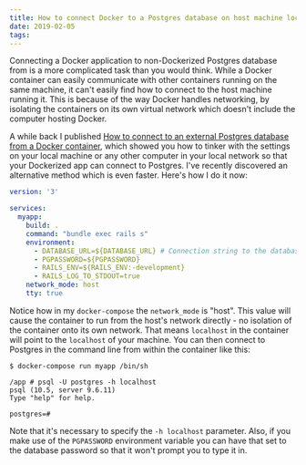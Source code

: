 ```yaml
---
title: How to connect Docker to a Postgres database on host machine localhost
date: 2019-02-05
tags:
---
```


Connecting a Docker application to non-Dockerized Postgres database from is a more complicated task
than you would think. While a Docker container can easily communicate with other containers running on the same machine,
it can't easily find how to connect to the host machine running it. This is because of the way Docker handles 
networking, by isolating the containers on its own virtual network which doesn't include the computer hosting Docker.

A while back I published [How to connect to an external Postgres database from a Docker container](2017-06-01-connecting-to-external-postgres-database-with-docker.html.markdown),
which showed you how to tinker with the settings on your local machine or any other computer in your local network
so that your Dockerized app can connect to Postgres. I've recently discovered an alternative method which is even faster.
Here's how I do it now: 

```yaml
version: '3'

services:
  myapp:
    build: .
    command: "bundle exec rails s"
    environment:
      - DATABASE_URL=${DATABASE_URL} # Connection string to the database goes here
      - PGPASSWORD=${PGPASSWORD}
      - RAILS_ENV=${RAILS_ENV:-development}
      - RAILS_LOG_TO_STDOUT=true
    network_mode: host
    tty: true
```

Notice how in my `docker-compose` the `network_mode` is "host". This value will cause the container to run from the
host's network directly - no isolation of the container onto its own network. That means `localhost` in the container
will point to the `localhost` of your machine. You can then connect to Postgres in the command line from within
the container like this:

```
$ docker-compose run myapp /bin/sh

/app # psql -U postgres -h localhost
psql (10.5, server 9.6.11)
Type "help" for help.

postgres=# 

``` 

Note that it's necessary to specify the `-h localhost` parameter. Also, if you make use of the `PGPASSWORD` environment
variable you can have that set to the database password so that it won't prompt you to type it in.